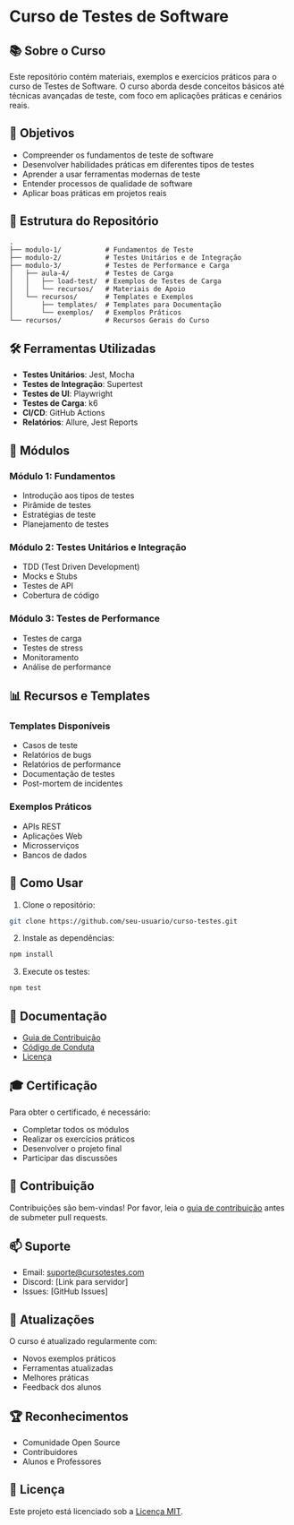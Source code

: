 # Curso de Testes de Software

## 📚 Sobre o Curso

Este repositório contém materiais, exemplos e exercícios práticos para o curso de Testes de Software. O curso aborda desde conceitos básicos até técnicas avançadas de teste, com foco em aplicações práticas e cenários reais.

## 🎯 Objetivos

- Compreender os fundamentos de teste de software
- Desenvolver habilidades práticas em diferentes tipos de testes
- Aprender a usar ferramentas modernas de teste
- Entender processos de qualidade de software
- Aplicar boas práticas em projetos reais

## 📂 Estrutura do Repositório

```
.
├── modulo-1/           # Fundamentos de Teste
├── modulo-2/           # Testes Unitários e de Integração
├── modulo-3/           # Testes de Performance e Carga
│   ├── aula-4/         # Testes de Carga
│   │   ├── load-test/  # Exemplos de Testes de Carga
│   │   └── recursos/   # Materiais de Apoio
│   └── recursos/       # Templates e Exemplos
│       ├── templates/  # Templates para Documentação
│       └── exemplos/   # Exemplos Práticos
└── recursos/           # Recursos Gerais do Curso
```

## 🛠️ Ferramentas Utilizadas

- **Testes Unitários**: Jest, Mocha
- **Testes de Integração**: Supertest
- **Testes de UI**: Playwright
- **Testes de Carga**: k6
- **CI/CD**: GitHub Actions
- **Relatórios**: Allure, Jest Reports

## 📝 Módulos

### Módulo 1: Fundamentos
- Introdução aos tipos de testes
- Pirâmide de testes
- Estratégias de teste
- Planejamento de testes

### Módulo 2: Testes Unitários e Integração
- TDD (Test Driven Development)
- Mocks e Stubs
- Testes de API
- Cobertura de código

### Módulo 3: Testes de Performance
- Testes de carga
- Testes de stress
- Monitoramento
- Análise de performance

## 📊 Recursos e Templates

### Templates Disponíveis
- Casos de teste
- Relatórios de bugs
- Relatórios de performance
- Documentação de testes
- Post-mortem de incidentes

### Exemplos Práticos
- APIs REST
- Aplicações Web
- Microsserviços
- Bancos de dados

## 🚀 Como Usar

1. Clone o repositório:
```bash
git clone https://github.com/seu-usuario/curso-testes.git
```

2. Instale as dependências:
```bash
npm install
```

3. Execute os testes:
```bash
npm test
```

## 📖 Documentação

- [Guia de Contribuição](CONTRIBUTING.md)
- [Código de Conduta](CODE_OF_CONDUCT.md)
- [Licença](LICENSE.md)

## 🎓 Certificação

Para obter o certificado, é necessário:
- Completar todos os módulos
- Realizar os exercícios práticos
- Desenvolver o projeto final
- Participar das discussões

## 👥 Contribuição

Contribuições são bem-vindas! Por favor, leia o [guia de contribuição](CONTRIBUTING.md) antes de submeter pull requests.

## 📫 Suporte

- Email: suporte@cursotestes.com
- Discord: [Link para servidor]
- Issues: [GitHub Issues]

## 📅 Atualizações

O curso é atualizado regularmente com:
- Novos exemplos práticos
- Ferramentas atualizadas
- Melhores práticas
- Feedback dos alunos

## 🏆 Reconhecimentos

- Comunidade Open Source
- Contribuidores
- Alunos e Professores

## 📄 Licença

Este projeto está licenciado sob a [Licença MIT](LICENSE.md). 
